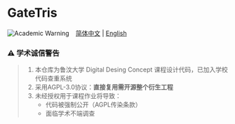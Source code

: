 # GateTris 
![Academic Warning](https://img.shields.io/badge/Academic-Warning-red) ` ` [简体中文](README_zh.md) | [English](README.md)



### ⚠️ 学术诚信警告 
> 1. 本仓库为鲁汶大学 Digital Desing Concept 课程设计代码，已加入学校代码查重系统  
> 2. 采用AGPL-3.0协议：**直接复用需开源整个衍生工程**  
> 3. 未经授权用于课程作业将导致：  
>    - 代码被强制公开（AGPL传染条款）  
>    - 面临学术不端调查
